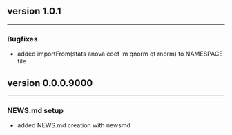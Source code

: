 ## version 1.0.1

---


### Bugfixes

- added importFrom(stats anova coef lm qnorm qt rnorm) to NAMESPACE file


## version 0.0.0.9000

---

### NEWS.md setup

- added NEWS.md creation with newsmd

